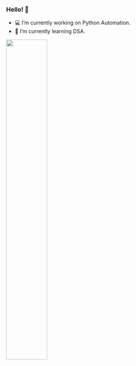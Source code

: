 ### Hello! 👋

<!--
**FatGuyy/FatGuyy** is a ✨ _special_ ✨ repository because its `README.md` (this file) appears on your GitHub profile.

Here are some ideas to get you started:

- 👯 I’m looking to collaborate on ...
- 🤔 I’m looking for help with ...
- 💬 Ask me about ...
- 📫 How to reach me: ...
- 😄 Pronouns: ...
- ⚡ Fun fact: ...
-->
* 💻 I’m currently working on Python Automation.
* 🌱 I’m currently learning DSA.

<img align="left" width="47%" src="https://github-readme-stats.vercel.app/api?username=AtmegaBuzz&show_icons=true&theme=synthwave">

[Discord]: https://discordapp.com/users/688047401277456424/
